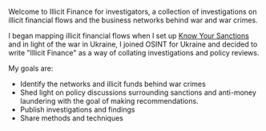 Welcome to Illicit Finance for investigators, a collection of investigations on illicit financial flows and the business networks behind war and war crimes.

I began mapping illicit financial flows when I set up [Know Your Sanctions](https://knowyoursanctions.com/) and in light of the war in Ukraine, I joined OSINT for Ukraine and decided to write "Illicit Finance" as a way of collating investigations and policy reviews. 

My goals are:

- Identify the networks and illicit funds behind war crimes
- Shed light on policy discussions surrounding sanctions and anti-money laundering with the goal of making recommendations.
- Publish investigations and findings
- Share methods and techniques
  
